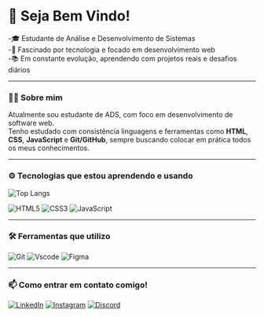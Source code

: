 # 👋 Seja Bem Vindo!

-🎓 Estudante de Análise e Desenvolvimento de Sistemas  
-🚀 Fascinado por tecnologia e focado em desenvolvimento web  
-📚 Em constante evolução, aprendendo com projetos reais e desafios diários

---

### 👨‍💻 Sobre mim

Atualmente sou estudante de ADS, com foco em desenvolvimento de software web.  
Tenho estudado com consistência linguagens e ferramentas como **HTML**, **CSS**, **JavaScript** e **Git/GitHub**, sempre buscando colocar em prática todos os meus conhecimentos.

---
### ⚙️ Tecnologias que estou aprendendo e usando
 
![Top Langs](https://github-readme-stats.vercel.app/api/top-langs/?username=Braia-prog&layout=compact&hide_title=true&bg_color=000&border_color=30A3DC&title_color=E94D5F&text_color=FFF)

![HTML5](https://img.shields.io/badge/HTML5-E34F26?style=for-the-badge&logo=html5&logoColor=white)
![CSS3](https://img.shields.io/badge/CSS3-1572B6?style=for-the-badge&logo=css3&logoColor=white)
![JavaScript](https://img.shields.io/badge/JavaScript-F7DF1E?style=for-the-badge&logo=javascript&logoColor=black)

---

### 🛠 Ferramentas que utilizo
![Git](https://img.shields.io/badge/GIT-E44C30?style=for-the-badge&logo=git&logoColor=white)
![Vscode](https://img.shields.io/badge/Vscode-007ACC?style=for-the-badge&logo=visual-studio-code&logoColor=white)
![Figma](https://img.shields.io/badge/Figma-696969?style=for-the-badge&logo=figma&logoColor=figma)

---
### 📫 Como entrar em contato comigo!
[![LinkedIn](https://img.shields.io/badge/LinkedIn-0077B5?style=for-the-badge&logo=linkedin&logoColor=white)](https://www.linkedin.com/in/brayan-silveira-dos-santos-a59220231/)
[![Instagram](https://img.shields.io/badge/-Instagram-%23E4405F?style=for-the-badge&logo=instagram&logoColor=white)](https://www.instagram.com/brayan.s.santos/) 
[![Discord](https://img.shields.io/badge/Discord-7289DA?style=for-the-badge&logo=discord&logoColor=white)](https://discord.com/channels/@umheroipordivercao/)
